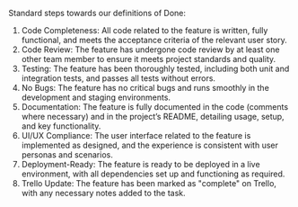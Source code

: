 Standard steps towards our definitions of Done:
1. Code Completeness:
All code related to the feature is written, fully functional, and meets the acceptance criteria of the relevant user story.
2. Code Review:
The feature has undergone code review by at least one other team member to ensure it meets project standards and quality.
3. Testing:
The feature has been thoroughly tested, including both unit and integration tests, and passes all tests without errors.
4. No Bugs:
The feature has no critical bugs and runs smoothly in the development and staging environments.
5. Documentation:
The feature is fully documented in the code (comments where necessary) and in the project’s README, detailing usage, setup, and key functionality.
6. UI/UX Compliance:
The user interface related to the feature is implemented as designed, and the experience is consistent with user personas and scenarios.
7. Deployment-Ready:
The feature is ready to be deployed in a live environment, with all dependencies set up and functioning as required.
8. Trello Update:
The feature has been marked as "complete" on Trello, with any necessary notes added to the task.
